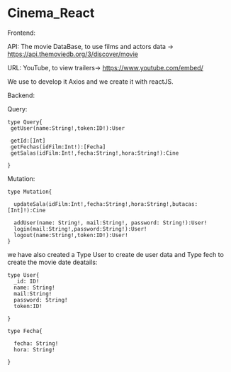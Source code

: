 # Cinema_React


Frontend:


API: The movie DataBase, to use films and actors data -> https://api.themoviedb.org/3/discover/movie


URL: YouTube, to view trailers-> https://www.youtube.com/embed/



We use to develop it Axios and we create it with reactJS.



Backend:


Query:



    type Query{
     getUser(name:String!,token:ID!):User

     getId:[Int]
     getFechas(idFilm:Int!):[Fecha]
     getSalas(idFilm:Int!,fecha:String!,hora:String!):Cine

    }

Mutation:


    type Mutation{

      updateSala(idFilm:Int!,fecha:String!,hora:String!,butacas:[Int]!):Cine

      addUser(name: String!, mail:String!, password: String!):User!
      login(mail:String!,password:String!):User!
      logout(name:String!,token:ID!):User!
    }


we have also created a Type User to create de user data and Type fech to create the movie date deatails:





    type User{
      _id: ID!
      name: String!
      mail:String!
      password: String!
      token:ID!
      
    }

    type Fecha{

      fecha: String!
      hora: String!

    }





